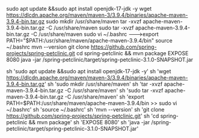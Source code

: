 sudo apt update &&sudo apt install openjdk-17-jdk -y
wget https://dlcdn.apache.org/maven/maven-3/3.9.4/binaries/apache-maven-3.9.4-bin.tar.gz
sudo mkdir /usr/share/maven
tar -xvzf apache-maven-3.9.4-bin.tar.gz -C /usr/share/maven
sudo tar -xvzf apache-maven-3.9.4-bin.tar.gz -C /usr/share/maven
sudo vi ~/.bashrc   --->export PATH="$PATH:/usr/share/maven/apache-maven-3.9.4/bin"
source ~/.bashrc
mvn --version
git clone https://github.com/spring-projects/spring-petclinic.git
cd spring-petclinic && mvn package
EXPOSE 8080
java -jar /spring-petclinic/target/spring-petclinic-3.1.0-SNAPSHOT.jar


sh 'sudo apt update &&sudo apt install openjdk-17-jdk -y'
sh 'wget https://dlcdn.apache.org/maven/maven-3/3.9.4/binaries/apache-maven-3.9.4-bin.tar.gz'
sh 'sudo mkdir /usr/share/maven'
sh 'tar -xvzf apache-maven-3.9.4-bin.tar.gz -C /usr/share/maven'
sh 'sudo tar -xvzf apache-maven-3.9.4-bin.tar.gz -C /usr/share/maven'
sh 'export PATH=$PATH:/usr/share/maven/apache-maven-3.9.4/bin  >> sudo vi ~/.bashrc'
sh 'source ~/.bashrc'
sh 'mvn --version'
sh 'git clone https://github.com/spring-projects/spring-petclinic.git'
sh 'cd spring-petclinic && mvn package'
sh 'EXPOSE 8080'
sh 'java -jar /spring-petclinic/target/spring-petclinic-3.1.0-SNAPSHOT.jar'